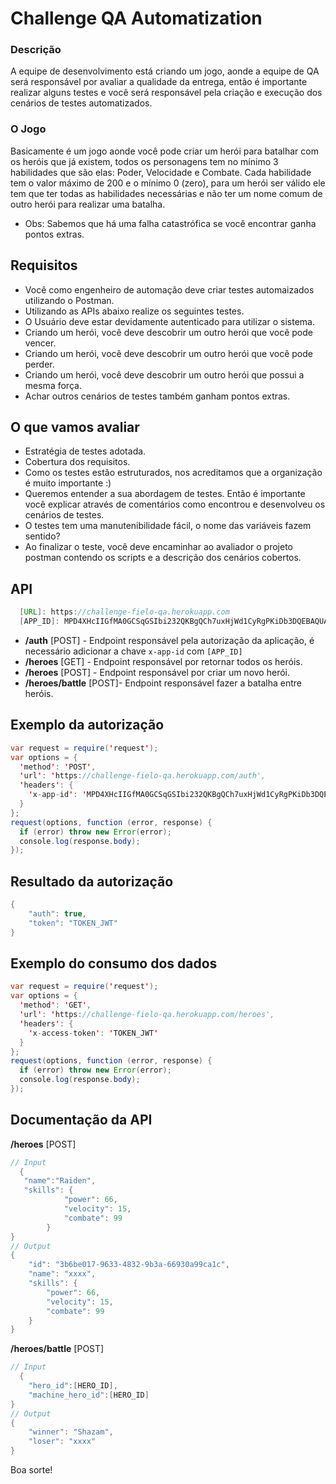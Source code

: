 
# Challenge QA Automatization

### Descrição
A equipe de desenvolvimento está criando um jogo, aonde a equipe de QA será responsável por avaliar a qualidade da entrega, então é importante realizar alguns testes e você será responsável pela criação e execução dos cenários de testes automatizados.

### O Jogo
Basicamente é um jogo aonde você pode criar um herói para batalhar com os heróis que já existem, todos os personagens tem no mínimo 3 habilidades que são elas: Poder, Velocidade e Combate.
Cada habilidade tem o valor máximo de 200 e o mínimo 0 (zero), para um herói ser válido ele tem que ter todas as habilidades necessárias e não ter um nome comum de outro herói para realizar uma batalha.
 - Obs: Sabemos que há uma falha catastrófica se você encontrar ganha pontos extras.

## Requisitos
 - Você como engenheiro de automação deve criar testes automaizados utilizando o Postman.
 - Utilizando as APIs abaixo realize os seguintes testes.
 - O Usuário deve estar devidamente autenticado para utilizar o sistema.
 - Criando um herói, você deve descobrir um outro herói que você pode vencer.
 - Criando um herói, você deve descobrir um outro herói que você pode perder.
 - Criando um herói, você deve descobrir um outro herói que possui a mesma força.
 - Achar outros cenários de testes também ganham pontos extras.

## O que vamos avaliar
 - Estratégia de testes adotada.
 - Cobertura dos requisitos.
 - Como os testes estão estruturados, nos acreditamos que a organização é muito importante :)
 - Queremos entender a sua abordagem de testes. Então é importante você explicar através de comentários como encontrou e desenvolveu os cenários de testes.
 - O testes tem uma manutenibilidade fácil, o nome das variáveis fazem sentido?
 - Ao finalizar o teste, você deve encaminhar ao avaliador o projeto postman contendo os scripts e a descrição dos cenários cobertos. 

## API

```java
  [URL]: https://challenge-fielo-qa.herokuapp.com
  [APP_ID]: MPD4XHcIIGfMA0GCSqGSIbi232QKBgQCh7uxHjWd1CyRgPKiDb3DQEBAQUAA4GNADCB
```

- **/auth** [POST] - Endpoint responsável pela autorização da aplicação, é necessário adicionar a chave `x-app-id` com  `[APP_ID]` 
- **/heroes** [GET] - Endpoint responsável por retornar todos os heróis.
- **/heroes** [POST] - Endpoint responsável por criar um novo herói.
- **/heroes/battle** [POST]- Endpoint responsável fazer a batalha entre heróis.

## Exemplo da autorização
```java
var request = require('request');
var options = {
  'method': 'POST',
  'url': 'https://challenge-fielo-qa.herokuapp.com/auth',
  'headers': {
    'x-app-id': 'MPD4XHcIIGfMA0GCSqGSIbi232QKBgQCh7uxHjWd1CyRgPKiDb3DQEBAQUAA4GNADCB'
  }
};
request(options, function (error, response) {
  if (error) throw new Error(error);
  console.log(response.body);
});
 ```
 
 ## Resultado da autorização
 
```java
{
    "auth": true,
    "token": "TOKEN_JWT"
}
```

## Exemplo do consumo dos dados
```java
var request = require('request');
var options = {
  'method': 'GET',
  'url': 'https://challenge-fielo-qa.herokuapp.com/heroes',
  'headers': {
    'x-access-token': 'TOKEN_JWT'
  }
};
request(options, function (error, response) {
  if (error) throw new Error(error);
  console.log(response.body);
});
 ```
 
 ## Documentação da API
 
**/heroes** [POST]
 
```java
// Input
  {
   "name":"Raiden",
   "skills": {
            "power": 66,
            "velocity": 15,
            "combate": 99
        }
}
// Output
{
    "id": "3b6be017-9633-4832-9b3a-66930a99ca1c",
    "name": "xxxx",
    "skills": {
        "power": 66,
        "velocity": 15,
        "combate": 99
    }
}
 ```
**/heroes/battle** [POST]
 
```java
// Input
  {
    "hero_id":[HERO_ID],
    "machine_hero_id":[HERO_ID]
}
// Output
{
    "winner": "Shazam",
    "loser": "xxxx"
}
 ```
 
Boa sorte!
